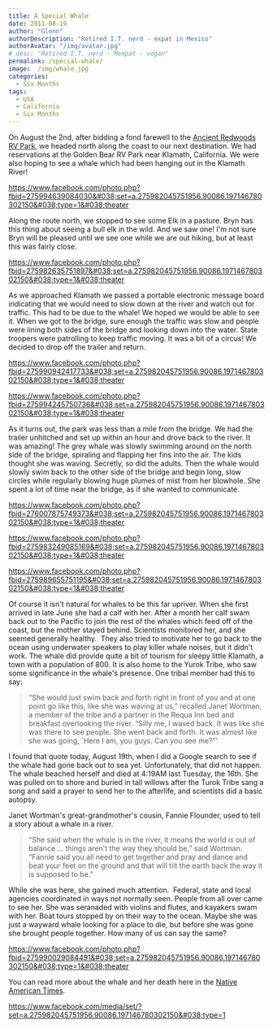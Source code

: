 ```yaml
---
title: A Special Whale
date: 2011-08-19
author: "Glenn"
authorDescription: "Retired I.T. nerd - expat in Mexico"
authorAvatar: "/img/avatar.jpg"
# desc: "Retired I.T. nerd - Mexpat - vegan"
permalink: /special-whale/
image:  /img/whale.jpg
categories:
  - Six Months
tags:
  - USA
  - California
  - Six Months
---
```

On August the 2nd, after bidding a fond farewell to the <a href="https://ancientredwoods.net/" target="_blank">Ancient Redwoods RV Park</a>, we headed north along the coast to our next destination. We had reservations at the Golden Bear RV Park near Klamath, California. We were also hoping to see a whale which had been hanging out in the Klamath River!

https://www.facebook.com/photo.php?fbid=275994639084030&#038;set=a.275982045751956.90086.197146780302150&#038;type=1&#038;theater

Along the route north, we stopped to see some Elk in a pasture. Bryn has this thing about seeing a bull elk in the wild. And we saw one! I'm not sure Bryn will be pleased until we see one while we are out hiking, but at least this was fairly close.

https://www.facebook.com/photo.php?fbid=275982635751897&#038;set=a.275982045751956.90086.197146780302150&#038;type=1&#038;theater

As we approached Klamath we passed a portable electronic message board indicating that we would need to slow down at the river and watch out for traffic. This had to be due to the whale! We hoped we would be able to see it. When we got to the bridge, sure enough the traffic was slow and people were lining both sides of the bridge and looking down into the water. State troopers were patrolling to keep traffic moving. It was a bit of a circus! We decided to drop off the trailer and return.

https://www.facebook.com/photo.php?fbid=275990942417733&#038;set=a.275982045751956.90086.197146780302150&#038;type=1&#038;theater

https://www.facebook.com/photo.php?fbid=275994245750736&#038;set=a.275982045751956.90086.197146780302150&#038;type=1&#038;theater

As it turns out, the park was less than a mile from the bridge. We had the trailer unhitched and set up within an hour and drove back to the river. It was amazing! The grey whale was slowly swimming around on the north side of the bridge, spiraling and flapping her fins into the air. The kids thought she was waving. Secretly, so did the adults. Then the whale would slowly swim back to the other side of the bridge and begin long, slow circles while regularly blowing huge plumes of mist from her blowhole. She spent a lot of time near the bridge, as if she wanted to communicate.

https://www.facebook.com/photo.php?fbid=276007875749373&#038;set=a.275982045751956.90086.197146780302150&#038;type=1&#038;theater

https://www.facebook.com/photo.php?fbid=275983249085169&#038;set=a.275982045751956.90086.197146780302150&#038;type=1&#038;theater

https://www.facebook.com/photo.php?fbid=275989655751195&#038;set=a.275982045751956.90086.197146780302150&#038;type=1&#038;theater

Of course it isn't natural for whales to be this far upriver. When she first arrived in late June she had a calf with her. After a month her calf swam back out to the Pacific to join the rest of the whales which feed off of the coast, but the mother stayed behind. Scientists monitored her, and she seemed generally healthy.  They also tried to motivate her to go back to the ocean using underwater speakers to play killer whale noises, but it didn't work. The whale did provide quite a bit of tourism for sleepy little Klamath, a town with a population of 800. It is also home to the Yurok Tribe, who saw some significance in the whale's presence. One tribal member had this to say:

> “She would just swim back and forth right in front of you and at one point go like this, like she was waving at us,” recalled Janet Wortman, a member of the tribe and a partner in the Requa Inn bed and breakfast overlooking the river. “Silly me, I waved back. It was like she was there to see people. She went back and forth. It was almost like she was going, \`Here I am, you guys. Can you see me?”'

I found that quote today, August 19th, when I did a Google search to see if the whale had gone back out to sea yet. Unfortunately, that did not happen. The whale beached herself and died at 4:19AM last Tuesday, the 16th. She was pulled on to shore and buried in tall willows after the Turok Tribe sang a song and said a prayer to send her to the afterlife, and scientists did a basic autopsy.

Janet Wortman's great-grandmother's cousin, Fannie Flounder, used to tell a story about a whale in a river.

> “She said when the whale is in the river, it means the world is out of balance ... things aren't the way they should be,” said Wortman. “Fannie said you all need to get together and pray and dance and beat your feet on the ground and that will tilt the earth back the way it is supposed to be.”

While she was here, she gained much attention.  Federal, state and local agencies coordinated in ways not normally seen. People from all over came to see her. She was seranaded with violins and flutes, and kayakers swam with her. Boat tours stopped by on their way to the ocean. Maybe she was just a wayward whale looking for a place to die, but before she was gone she brought people together. How many of us can say the same?

https://www.facebook.com/photo.php?fbid=275990029084491&#038;set=a.275982045751956.90086.197146780302150&#038;type=1&#038;theater

You can read more about the whale and her death here in the <a href="https://nativetimes.com/index.php?option=com_content&view=article&id=5879:wayward-whale-delighted-observers-before-her-death&catid=56&Itemid=32" target="_blank">Native American Times</a>.

https://www.facebook.com/media/set/?set=a.275982045751956.90086.197146780302150&#038;type=1